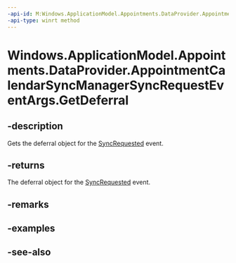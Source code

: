 ```yaml
---
-api-id: M:Windows.ApplicationModel.Appointments.DataProvider.AppointmentCalendarSyncManagerSyncRequestEventArgs.GetDeferral
-api-type: winrt method
---
```


<!-- Method syntax
public Windows.Foundation.Deferral GetDeferral()
-->

# Windows.ApplicationModel.Appointments.DataProvider.AppointmentCalendarSyncManagerSyncRequestEventArgs.GetDeferral

## -description
Gets the deferral object for the [SyncRequested](appointmentdataproviderconnection_syncrequested.md) event.

## -returns
The deferral object for the [SyncRequested](appointmentdataproviderconnection_syncrequested.md) event.

## -remarks

## -examples

## -see-also

